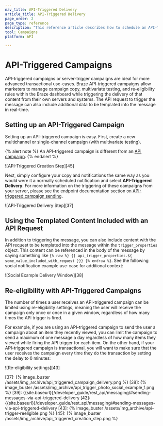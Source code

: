```yaml
---
nav_title: API-Triggered Delivery
article_title: API-Triggered Delivery
page_order: 2
page_type: reference
description: "This reference article describes how to schedule an API-triggered campaign."
tool: Campaigns
platform: API

---
```


# API-Triggered Campaigns 

API-triggered campaigns or server-trigger campaigns are ideal for more advanced transactional use-cases. Braze API-triggered campaigns allow marketers to manage campaign copy, multivariate testing, and re-eligibility rules within the Braze dashboard while triggering the delivery of that content from their own servers and systems. The API request to trigger the message can also include additional data to be templated into the message in real-time.

## Setting up an API-Triggered Campaign

Setting up an API-triggered campaign is easy. First, create a new multichannel or single-channel campaign (with multivariate testing).

{% alert note %}
An API-triggered campaign is different from an [API campaign]({{site.baseurl}}/developer_guide/rest_api/api_campaigns/#api-campaigns).
{% endalert %}

![API-Triggered Creation Step][45]

Next, simply configure your copy and notifications the same way as you would were it a normally scheduled notification and select __API-Triggered Delivery__. For more information on the triggering of these campaigns from your server, please see the endpoint documentation section on [API-triggered campaign sending]({{site.baseurl}}/api/endpoints/messaging/send_messages/post_send_triggered_campaigns/).

![API-Triggered Delivery Step][37]

## Using the Templated Content Included with an API Request

In addition to triggering the message, you can also include content with the API request to be templated into the message within the `trigger_properties` object. This content can be referenced in the body of the message by saying something like
``{% raw %} {{ api_trigger_properties.${ some_value_included_with_request }}} {% endraw %}``.
See the following social notification example use-case for additional context:

![Social Example Delivery Window][38]

## Re-eligibility with API-Triggered Campaigns

The number of times a user receives an API-triggered campaign can be limited using re-eligibility settings, meaning the user will receive the campaign only once or once in a given window, regardless of how many times the API trigger is fired.

For example, if you are using an API-triggered campaign to send the user a campaign about an item they recently viewed, you can limit the campaign to send a maximum of one message a day regardless of how many items they viewed while firing the API trigger for each item. On the other hand, if your API-triggered campaign is transactional, you will want to make sure that the user receives the campaign every time they do the transaction by setting the delay to 0 minutes:

![Re-eligibility settings][43]


[37]: {% image_buster /assets/img_archive/api_triggered_campaign_delivery.png %}
[38]: {% image_buster /assets/img_archive/api_trigger_photo_social_example_1.png %}
[39]: {{site.baseurl}}/developer_guide/rest_api/messaging/#sending-messages-via-api-triggered-delivery
[42]: {{site.baseurl}}/developer_guide/rest_api/messaging/#sending-messages-via-api-triggered-delivery
[43]: {% image_buster /assets/img_archive/api-trigger-reeligible.png %}
[45]: {% image_buster /assets/img_archive/api_triggered_creation_step.png %}